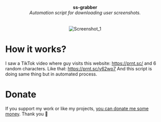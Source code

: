 <p align="center">
	<b>ss-grabber</b>
	<br>
  <i>Automation script for downloading user screenshots.</i>
	<br><br><br>
	<img alt="Screenshot_1" src="https://user-images.githubusercontent.com/48186982/94435670-bc8f5200-019b-11eb-902d-533a3a6f3a03.gif">
</p>

# How it works?
I saw a TikTok video where guy visits this website: https://prnt.sc/ and 6 random characters. Like that: https://prnt.sc/y62wp7
And this script is doing same thing but in automated process.

# Donate
If you support my work or like my projects, [you can donate me some money](https://github.com/hXR16F/donate/blob/master/README.md). Thank you 💙
